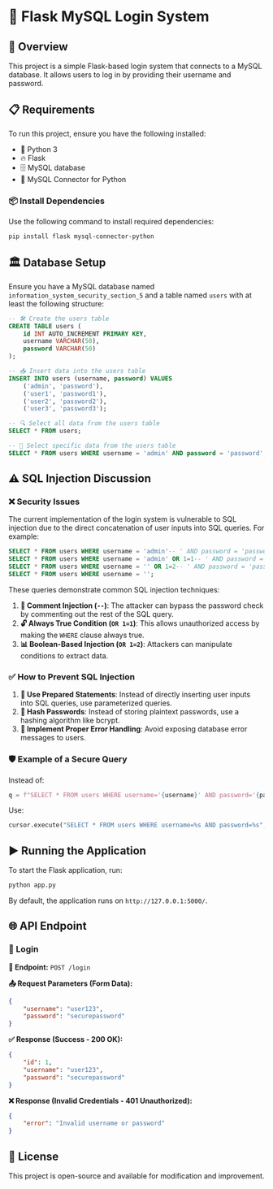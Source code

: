 # 🔐 Flask MySQL Login System

## 📌 Overview
This project is a simple Flask-based login system that connects to a MySQL database. It allows users to log in by providing their username and password.

## 📋 Requirements
To run this project, ensure you have the following installed:
- 🐍 Python 3
- 🔥 Flask
- 🗄️ MySQL database
- 🔗 MySQL Connector for Python

### 📦 Install Dependencies
Use the following command to install required dependencies:
```sh
pip install flask mysql-connector-python
```

## 🏛 Database Setup
Ensure you have a MySQL database named `information_system_security_section_5` and a table named `users` with at least the following structure:
```sql
-- 🛠️ Create the users table
CREATE TABLE users (
    id INT AUTO_INCREMENT PRIMARY KEY,
    username VARCHAR(50),
    password VARCHAR(50)
);

-- 📥 Insert data into the users table
INSERT INTO users (username, password) VALUES
    ('admin', 'password'),
    ('user1', 'password1'),
    ('user2', 'password2'),
    ('user3', 'password3');

-- 🔍 Select all data from the users table
SELECT * FROM users;

-- 🔎 Select specific data from the users table
SELECT * FROM users WHERE username = 'admin' AND password = 'password';
```

## ⚠️ SQL Injection Discussion
### ❌ Security Issues
The current implementation of the login system is vulnerable to SQL injection due to the direct concatenation of user inputs into SQL queries. For example:
```sql
SELECT * FROM users WHERE username = 'admin'-- ' AND password = 'password';
SELECT * FROM users WHERE username = 'admin' OR 1=1-- ' AND password = 'password';
SELECT * FROM users WHERE username = '' OR 1=2-- ' AND password = 'password';
SELECT * FROM users WHERE username = '';
```
These queries demonstrate common SQL injection techniques:
1. **📝 Comment Injection (`--`)**: The attacker can bypass the password check by commenting out the rest of the SQL query.
2. **🔓 Always True Condition (`OR 1=1`)**: This allows unauthorized access by making the `WHERE` clause always true.
3. **📊 Boolean-Based Injection (`OR 1=2`)**: Attackers can manipulate conditions to extract data.

### ✅ How to Prevent SQL Injection
1. **🔄 Use Prepared Statements**: Instead of directly inserting user inputs into SQL queries, use parameterized queries.
2. **🔑 Hash Passwords**: Instead of storing plaintext passwords, use a hashing algorithm like bcrypt.
3. **🚨 Implement Proper Error Handling**: Avoid exposing database error messages to users.

### 🛡️ Example of a Secure Query
Instead of:
```python
q = f"SELECT * FROM users WHERE username='{username}' AND password='{password}'"
```
Use:
```python
cursor.execute("SELECT * FROM users WHERE username=%s AND password=%s", (username, password))
```

## ▶️ Running the Application
To start the Flask application, run:
```sh
python app.py
```
By default, the application runs on `http://127.0.0.1:5000/`.

## 🌐 API Endpoint

### 🔑 Login
**📍 Endpoint:** `POST /login`

**📤 Request Parameters (Form Data):**
```json
{
    "username": "user123",
    "password": "securepassword"
}
```

**✅ Response (Success - 200 OK):**
```json
{
    "id": 1,
    "username": "user123",
    "password": "securepassword"
}
```

**❌ Response (Invalid Credentials - 401 Unauthorized):**
```json
{
    "error": "Invalid username or password"
}
```

## 📜 License
This project is open-source and available for modification and improvement.

